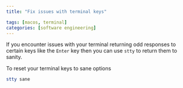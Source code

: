 ```yaml
---
title: "Fix issues with terminal keys"

tags: [macos, terminal]
categories: [software engineering]
---
```


If you encounter issues with your terminal returning odd responses to certain keys like the `Enter` key then you can use `stty` to return them to sanity.

To reset your terminal keys to sane options

```sh
stty sane
```
